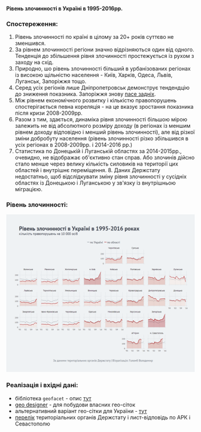 #### Рівень злочинності в Україні в 1995-2016рр.
### Спостереження:
1. Рівень злочинності по країні в цілому за 20+ років суттєво не зменшився.
2. За рівнем злочинності регіони значно відрізняються один від одного. Тенденція до збільшення рівня злочинності простежується із рухом з заходу на схід.
3. Природно, шо рівень злочинності більший в урбанізованих регіонах із високою щільністю населення - Київ, Харків, Одеса, Львів, Луганськ, Запоріжжя тощо.
4. Серед усіх регіонів лише Дніпропетровськ демонструє тендендцію до зниження показника. Запоріжжя знову [пасе задніх](http://texty.org.ua/pg/blog/beactiveinukraine@gmail.com/read/77479/Pershi_z_kinca_jak_Zaporizhzha_pase_zadnih).
5. Між рівнем економічного розвитку і кількістю правопорушень спостерігається певна кореляція - на це вказує зростання показника після кризи 2008-2009рр.
6. Разом з тим, здається, динаміка рівня злочинності більшою мірою залежить не від абсолютного розміру доходу (в регіонах із меншим рівнем доходу відповідно і менший рівень злочинності), але від різкої зміни добробуту населення (рівень злочинності різко збільшився в усіх регіонах в 2008-2009рр. і 2014-2016 рр.) 
7. Статистика по Донецькій і Луганській областях за 2014-2015рр., очевидно, не відображає об'єктивно стан справ. Або злочинів дійсно стало менше через велику кількість силовиків на території цих областей і внутрішнє переміщення. 8. Даних Держстату недостатньо, щоб відслідкувати зміну рівня злочинності у сусідніх областях із Донецькою і Луганською у зв'язку із внутрішньою міграцією.

### Рівень злочинності:
![Рівень злочинності в Україні в 1995-2016рр.](https://raw.githubusercontent.com/woldemarg/crimes_map/master/crimes.png "Рівень злочинності в Україні в 1995-2016рр.")

### Реалізація і вхідні дані:
- бібліотека ```geofacet``` - опис [тут](https://hafen.github.io/geofacet/)
- [geo designer](https://hafen.github.io/grid-designer/) - для побудови власних гео-сіток
- альтернативний варіант гео-сітки для України - [тут](https://github.com/andriy-gazin/population-trends)
- [перелік](http://www.ukrstat.gov.ua/work/region.html) територіальних органів Держстату і лист-відповідь по АРК і Севастополю
